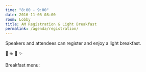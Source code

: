 ```yaml
---
time: "8:00 - 9:00"
date: 2016-11-05 08:00
room: Lobby
title: AM Registration & Light Breakfast
permalink: /agenda/registration/
---
```


Speakers and attendees can register and enjoy a light breakfast.

:wave: :coffee: :doughnut: :sparkles:

Breakfast menu:


